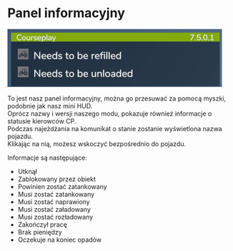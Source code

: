 # Panel informacyjny
![Image](../assets/images/infopanel_0_0_480_130.png)
  
To jest nasz panel informacyjny, można go przesuwać za pomocą myszki, podobnie jak nasz mini HUD.  
Oprócz nazwy i wersji naszego modu, pokazuje również informacje o statusie kierowców CP.  
Podczas najeżdżania na komunikat o stanie zostanie wyświetlona nazwa pojazdu.  
Klikając na nią, możesz wskoczyć bezpośrednio do pojazdu.  

  
Informacje są następujące:  
- Utknął  
- Zablokowany przez obiekt  
- Powinien zostać zatankowany  
- Musi zostać zatankowany  
- Musi zostać naprawiony  
- Musi zostać załadowany  
- Musi zostać rozładowany  
- Zakończył pracę  
- Brak pieniędzy  
- Oczekuje na koniec opadów  
